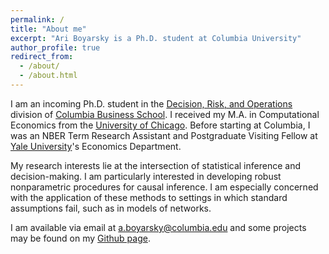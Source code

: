```yaml
---
permalink: /
title: "About me"
excerpt: "Ari Boyarsky is a Ph.D. student at Columbia University"
author_profile: true
redirect_from: 
  - /about/
  - /about.html
---
```


I am an incoming Ph.D. student in the [Decision, Risk, and Operations](https://www8.gsb.columbia.edu/faculty-research/divisions/decision-risk-operations) division of [Columbia Business School](https://home.gsb.columbia.edu/). I received my M.A. in Computational Economics from the [University of Chicago](https://uchicago.edu/). Before starting at Columbia, I was an NBER Term Research Assistant and Postgraduate Visiting Fellow at [Yale University](https://yale.edu/)'s Economics Department.

My research interests lie at the intersection of statistical inference and decision-making. I am particularly interested in developing robust nonparametric procedures for causal inference. I am especially concerned with the application of these methods to settings in which standard assumptions fail, such as in models of networks.

I am available via email at [a.boyarsky@columbia.edu](mailto:a.boyarsky@columbia.edu) and some projects may be found on my [Github page](http://github.com/ariboyarsky).


